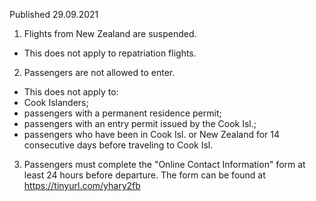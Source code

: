 Published 29.09.2021
1. Flights from New Zealand are suspended.
- This does not apply to repatriation flights.
2. Passengers are not allowed to enter.
- This does not apply to:
- Cook Islanders;
- passengers with a permanent residence permit;
- passengers with an entry permit issued by the Cook Isl.;
- passengers who have been in Cook Isl. or New Zealand for 14 consecutive days before traveling to Cook Isl.
3. Passengers must complete the "Online Contact Information" form at least 24 hours before departure. The form can be found at <a href="https://tinyurl.com/yhary2fb">https://tinyurl.com/yhary2fb</a>